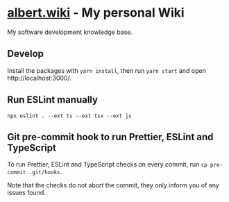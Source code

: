 # [albert.wiki](https://albert.wiki) - My personal Wiki

My software development knowledge base.

## Develop

Install the packages with `yarn install`, then run `yarn start` and open http://localhost:3000/.

## Run ESLint manually

```
npx eslint . --ext ts --ext tsx --ext js
```

## Git pre-commit hook to run Prettier, ESLint and TypeScript

To run Prettier, ESLint and TypeScript checks on every commit, run `cp pre-commit .git/hooks`.

Note that the checks do not abort the commit, they only inform you of any issues found.

